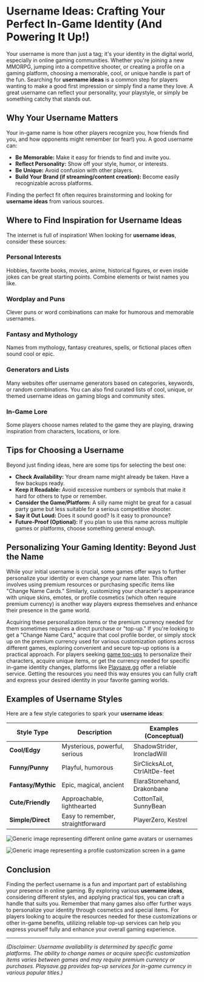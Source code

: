 # Username Ideas: Crafting Your Perfect In-Game Identity (And Powering It Up!)

Your username is more than just a tag; it's your identity in the digital world, especially in online gaming communities. Whether you're joining a new MMORPG, jumping into a competitive shooter, or creating a profile on a gaming platform, choosing a memorable, cool, or unique handle is part of the fun. Searching for **username ideas** is a common step for players wanting to make a good first impression or simply find a name they love. A great username can reflect your personality, your playstyle, or simply be something catchy that stands out.

## Why Your Username Matters

Your in-game name is how other players recognize you, how friends find you, and how opponents might remember (or fear!) you. A good username can:

*   **Be Memorable:** Make it easy for friends to find and invite you.
*   **Reflect Personality:** Show off your style, humor, or interests.
*   **Be Unique:** Avoid confusion with other players.
*   **Build Your Brand (if streaming/content creation):** Become easily recognizable across platforms.

Finding the perfect fit often requires brainstorming and looking for **username ideas** from various sources.

## Where to Find Inspiration for Username Ideas

The internet is full of inspiration! When looking for **username ideas**, consider these sources:

### Personal Interests

Hobbies, favorite books, movies, anime, historical figures, or even inside jokes can be great starting points. Combine elements or twist names you like.

### Wordplay and Puns

Clever puns or word combinations can make for humorous and memorable usernames.

### Fantasy and Mythology

Names from mythology, fantasy creatures, spells, or fictional places often sound cool or epic.

### Generators and Lists

Many websites offer username generators based on categories, keywords, or random combinations. You can also find curated lists of cool, unique, or themed username ideas on gaming blogs and community sites.

### In-Game Lore

Some players choose names related to the game they are playing, drawing inspiration from characters, locations, or lore.

## Tips for Choosing a Username

Beyond just finding ideas, here are some tips for selecting the best one:

*   **Check Availability:** Your dream name might already be taken. Have a few backups ready.
*   **Keep it Readable:** Avoid excessive numbers or symbols that make it hard for others to type or remember.
*   **Consider the Game/Platform:** A silly name might be great for a casual party game but less suitable for a serious competitive shooter.
*   **Say it Out Loud:** Does it sound good? Is it easy to pronounce?
*   **Future-Proof (Optional):** If you plan to use this name across multiple games or platforms, choose something general enough.

## Personalizing Your Gaming Identity: Beyond Just the Name

While your initial username is crucial, some games offer ways to further personalize your identity or even change your name later. This often involves using premium resources or purchasing specific items like "Change Name Cards." Similarly, customizing your character's appearance with unique skins, emotes, or profile cosmetics (which often require premium currency) is another way players express themselves and enhance their presence in the game world.

Acquiring these personalization items or the premium currency needed for them sometimes requires a direct purchase or "top-up." If you're looking to get a "Change Name Card," acquire that cool profile border, or simply stock up on the premium currency used for various customization options across different games, exploring convenient and secure top-up options is a practical approach. For players seeking [game top-ups](https://www.playsave.gg/) to personalize their characters, acquire unique items, or get the currency needed for specific in-game identity changes, platforms like [Playsave.gg](https://www.playsave.gg/) offer a reliable service. Getting the resources you need this way ensures you can fully craft and express your desired identity in your favorite gaming worlds.

## Examples of Username Styles

Here are a few style categories to spark your **username ideas**:

| Style Type        | Description                    | Examples (Conceptual)           |
| ----------------- | ------------------------------ | ------------------------------- |
| **Cool/Edgy**     | Mysterious, powerful, serious  | ShadowStrider, IroncladWill     |
| **Funny/Punny**   | Playful, humorous              | SirClicksALot, CtrlAltDe-feet |
| **Fantasy/Mythic**| Epic, magical, ancient         | ElaraStonehand, Drakonbane      |
| **Cute/Friendly** | Approachable, lighthearted     | CottonTail, SunnyBean           |
| **Simple/Direct** | Easy to remember, straightforward | PlayerZero, Kestrel             |

![Generic image representing different online game avatars or usernames](https://via.placeholder.com/700x400?text=Insert+Gaming+Avatars+or+Usernames+Image+Here)

![Generic image representing a profile customization screen in a game](https://via.placeholder.com/700x400?text=Insert+Game+Profile+Customization+Image+Here)

## Conclusion

Finding the perfect username is a fun and important part of establishing your presence in online gaming. By exploring various **username ideas**, considering different styles, and applying practical tips, you can craft a handle that suits you. Remember that many games also offer further ways to personalize your identity through cosmetics and special items. For players looking to acquire the resources needed for these customizations or other in-game benefits, utilizing reliable top-up services can help you express yourself fully and enhance your overall gaming experience.

---

*(Disclaimer: Username availability is determined by specific game platforms. The ability to change names or acquire specific customization items varies between games and may require premium currency or purchases. Playsave.gg provides top-up services for in-game currency in various popular titles.)*
